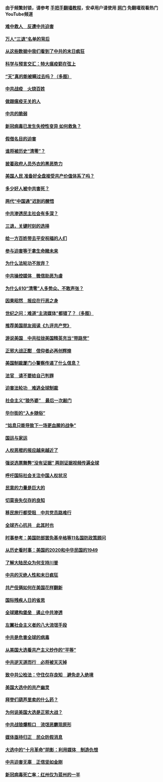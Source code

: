 #### 由于频繁封锁，请参考 [手把手翻墙教程](https://github.com/gfw-breaker/guides/wiki/)，安卓用户请使用 [网门](https://github.com/gfw-breaker/nogfw/blob/master/dl.md?t=01170700) 免翻墙观看热门YouTube频道 

#### [难中救人　反遭中共迫害](../pages/251/418414.md?t=01170700) 

#### [万人“三退”名单的背后](../pages/251/418505.md?t=01170700) 

#### [从这些数据中我们看到了中共的末日疯狂](../pages/251/418420.md?t=01170700) 

#### [科学与预言交汇：特大瘟疫箭在弦上](../pages/251/418266.md?t=01170700) 

#### [“天”真的能被瞒过去吗？（多图）](../pages/251/418308.md?t=01170700) 

#### [中共战疫　火烧百姓](../pages/251/418220.md?t=01170700) 

#### [做跟瘟疫无关的人](../pages/251/418171.md?t=01170700) 

#### [中共的脆弱](../pages/251/418196.md?t=01170700) 

#### [新冠病毒已发生失控性变异 如何救急？](../pages/251/418032.md?t=01170700) 

#### [假借名目的迫害](../pages/251/418055.md?t=01170700) 

#### [谁将被历史“清零”？](../pages/251/417485.md?t=01170700) 

#### [披着政府人员外衣的黑恶势力](../pages/251/417442.md?t=01170700) 

#### [美国人民 准备好全盘接受共产价值体系了吗？](../pages/251/417491.md?t=01170700) 

#### [多少好人被中共害死？](../pages/251/417144.md?t=01170700) 

#### [两代“中国通”迟到的醒悟](../pages/251/417064.md?t=01170700) 

#### [中共渗透民主社会有多深？](../pages/251/417063.md?t=01170700) 

#### [三退，关键时刻的选择](../pages/251/416969.md?t=01170700) 

#### [给一方百姓带去平安祝福的人们](../pages/251/416941.md?t=01170700) 

#### [参与迫害等于拿生命赌未来](../pages/251/416856.md?t=01170700) 

#### [为什么法轮功不放弃？](../pages/251/416864.md?t=01170700) 

#### [中共操控媒体　微信助恶为虐](../pages/251/416724.md?t=01170700) 

#### [为什么610“清零”人多势众、不敢声张？](../pages/251/416632.md?t=01170700) 

#### [因果昭然　报应在行恶之身](../pages/251/416582.md?t=01170700) 

#### [世纪之问：难道“主流媒体”都错了？（多图）](../pages/251/416571.md?t=01170700) 

#### [推荐美国朋友阅读《九评共产党》](../pages/251/416510.md?t=01170700) 

#### [游说美国　中共拉拢美国精英充当“带路党”](../pages/251/416529.md?t=01170700) 

#### [正邪大战正酣　信仰者必再创辉煌](../pages/251/416433.md?t=01170700) 

#### [美国制裁厦门小警察传递了什么信息？](../pages/251/416432.md?t=01170700) 

#### [法官　请不要给自己判罪](../pages/251/416379.md?t=01170700) 

#### [迫害法轮功　难逃全球制裁](../pages/251/416380.md?t=01170700) 

#### [社会主义“狼外婆”　最后一次敲门](../pages/251/416394.md?t=01170700) 

#### [华尔街的“入乡随俗”](../pages/251/416395.md?t=01170700) 

#### [“姑息只能导致下一场更血腥的战争”](../pages/251/416223.md?t=01170700) 

#### [国运与家运](../pages/251/416224.md?t=01170700) 

#### [人权恶棍的报应越来越近了](../pages/251/416276.md?t=01170700) 

#### [强说选票舞弊“没有证据” 两则证据视频传遍全球](../pages/251/416227.md?t=01170700) 

#### [呼吁国际社会关注中国人权状况](../pages/251/416135.md?t=01170700) 

#### [民意的力量是巨大的](../pages/251/416222.md?t=01170700) 

#### [切莫丧失仅存的良知](../pages/251/416134.md?t=01170700) 

#### [移民旅行都受阻　中共党员路难行](../pages/251/416033.md?t=01170700) 

#### [全球齐心抗共　此其时也](../pages/251/415989.md?t=01170700) 

#### [时事参考：美国防部罢免基辛格等11名国防政策顾问](../pages/251/415970.md?t=01170700) 

#### [从历史看时事：美国的2020和中华民国的1949](../pages/251/415949.md?t=01170700) 

#### [了解大陆民众为何支持川普](../pages/251/415950.md?t=01170700) 

#### [中共的灭绝人性和末日疯狂](../pages/251/415944.md?t=01170700) 

#### [共产伎俩如何在美国花样翻新](../pages/251/415908.md?t=01170700) 

#### [国际残疾人日的省思](../pages/251/415849.md?t=01170700) 

#### [全球建构堡垒　遏止中共渗透](../pages/251/415850.md?t=01170700) 

#### [左翼社会主义者的八大流氓手段](../pages/251/415802.md?t=01170700) 

#### [中共是危害全球的病毒](../pages/251/415569.md?t=01170700) 

#### [从美国大选看共产主义炒作的“平等”](../pages/251/415654.md?t=01170700) 

#### [中共逆天道而行　必将被天灭掉](../pages/251/415626.md?t=01170700) 

#### [致中共公检法：守住仅存良知　避免走入绝境](../pages/251/415627.md?t=01170700) 

#### [美国大选中的共产幽灵](../pages/251/415618.md?t=01170700) 

#### [拜登们葫芦里卖的什么药？](../pages/251/415531.md?t=01170700) 

#### [为何说美国大选是正邪大战？](../pages/251/415530.md?t=01170700) 

#### [中共战狼爆粗口　流氓恶霸现原形](../pages/251/415426.md?t=01170700) 

#### [媒体亟待归正　民众防假消息](../pages/251/415402.md?t=01170700) 

#### [大选中的“十月革命”阴影：利用媒体　制造仇恨](../pages/251/415334.md?t=01170700) 

#### [中共迫害无辜　正信坚如金刚](../pages/251/415307.md?t=01170700) 

#### [新冠病毒死亡率：红州仅为蓝州的一半](../pages/251/415164.md?t=01170700) 


